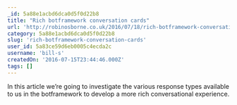 ```yaml
---
_id: 5a88e1acbd6dca0d5f0d22b8
title: "Rich botframework conversation cards"
url: 'http://robinosborne.co.uk/2016/07/18/rich-botframework-conversation-cards/'
category: 5a88e1acbd6dca0d5f0d22b8
slug: 'rich-botframework-conversation-cards'
user_id: 5a83ce59d6eb0005c4ecda2c
username: 'bill-s'
createdOn: '2016-07-15T23:44:46.000Z'
tags: []
---
```


In this article we’re going to investigate the various response types available to us in the botframework to develop a more rich conversational experience.

